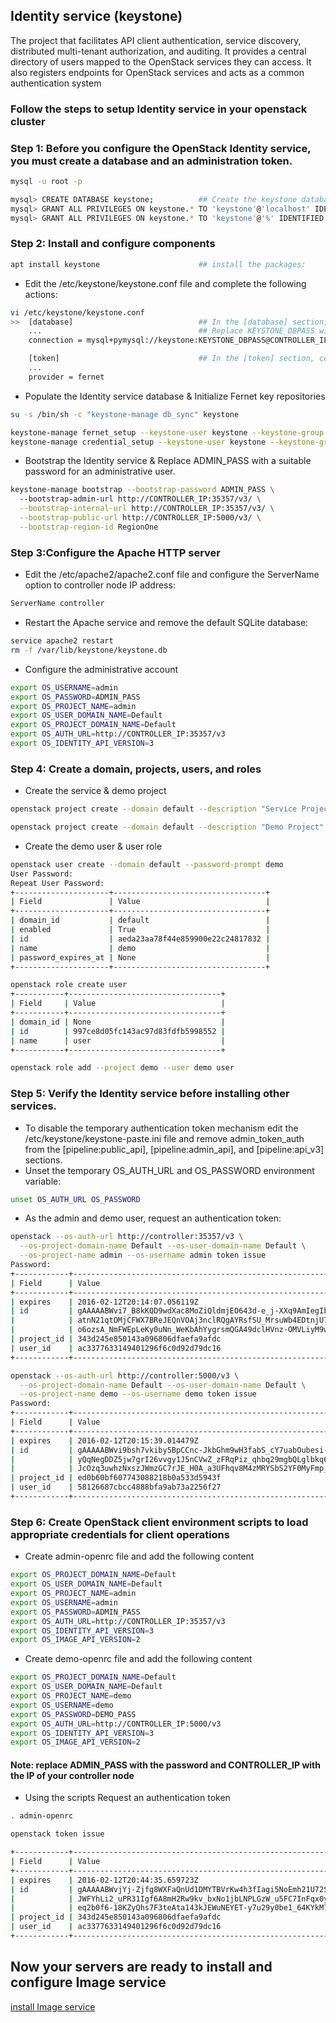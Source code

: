 ## Identity service (keystone)
The project that facilitates API client authentication, service discovery, distributed multi-tenant authorization, and auditing. It provides a central directory of users mapped to the OpenStack services they can access. It also registers endpoints for OpenStack services and acts as a common authentication system

### Follow the steps to setup Identity service in your openstack cluster

### Step 1: Before you configure the OpenStack Identity service, you must create a database and an administration token.
```sh
mysql -u root -p

mysql> CREATE DATABASE keystone;          ## Create the keystone database & Grant proper access to the keystone database
mysql> GRANT ALL PRIVILEGES ON keystone.* TO 'keystone'@'localhost' IDENTIFIED BY 'KEYSTONE_DBPASS';
mysql> GRANT ALL PRIVILEGES ON keystone.* TO 'keystone'@'%' IDENTIFIED BY 'KEYSTONE_DBPASS';
```

### Step 2: Install and configure components
```sh
apt install keystone                      ## install the packages:
```
* Edit the /etc/keystone/keystone.conf file and complete the following actions:
```sh
vi /etc/keystone/keystone.conf
>>  [database]                            ## In the [database] section, configure database access:
    ...                                   ## Replace KEYSTONE_DBPASS with the password you chose for the database.
    connection = mysql+pymysql://keystone:KEYSTONE_DBPASS@CONTROLLER_IP/keystone

    [token]                               ## In the [token] section, configure the Fernet token provider
    ...
    provider = fernet
```
* Populate the Identity service database & Initialize Fernet key repositories
```sh
su -s /bin/sh -c "keystone-manage db_sync" keystone                                 

keystone-manage fernet_setup --keystone-user keystone --keystone-group keystone
keystone-manage credential_setup --keystone-user keystone --keystone-group keystone
```
* Bootstrap the Identity service & Replace ADMIN_PASS with a suitable password for an administrative user.
```sh
keystone-manage bootstrap --bootstrap-password ADMIN_PASS \                         
  --bootstrap-admin-url http://CONTROLLER_IP:35357/v3/ \
  --bootstrap-internal-url http://CONTROLLER_IP:35357/v3/ \
  --bootstrap-public-url http://CONTROLLER_IP:5000/v3/ \
  --bootstrap-region-id RegionOne
```

### Step 3:Configure the Apache HTTP server
* Edit the /etc/apache2/apache2.conf file and configure the ServerName option to controller node IP address:
```sh
ServerName controller
```
* Restart the Apache service and remove the default SQLite database:
```sh
service apache2 restart
rm -f /var/lib/keystone/keystone.db
```
* Configure the administrative account
```sh
export OS_USERNAME=admin
export OS_PASSWORD=ADMIN_PASS
export OS_PROJECT_NAME=admin
export OS_USER_DOMAIN_NAME=Default
export OS_PROJECT_DOMAIN_NAME=Default
export OS_AUTH_URL=http://CONTROLLER_IP:35357/v3
export OS_IDENTITY_API_VERSION=3
```

### Step 4: Create a domain, projects, users, and roles
* Create the service & demo project
```sh
openstack project create --domain default --description "Service Project" service

openstack project create --domain default --description "Demo Project" demo
```
* Create the demo user & user role
```sh
openstack user create --domain default --password-prompt demo                   ## Create the demo user
User Password:
Repeat User Password:
+---------------------+----------------------------------+
| Field               | Value                            |
+---------------------+----------------------------------+
| domain_id           | default                          |
| enabled             | True                             |
| id                  | aeda23aa78f44e859900e22c24817832 |
| name                | demo                             |
| password_expires_at | None                             |
+---------------------+----------------------------------+

openstack role create user                                                      ## Create the user role:
+-----------+----------------------------------+
| Field     | Value                            |
+-----------+----------------------------------+
| domain_id | None                             |
| id        | 997ce8d05fc143ac97d83fdfb5998552 |
| name      | user                             |
+-----------+----------------------------------+

openstack role add --project demo --user demo user                              ## Add the user role to the demo project and user
```
### Step 5: Verify the Identity service before installing other services.
* To disable the temporary authentication token mechanism edit the /etc/keystone/keystone-paste.ini file and remove admin_token_auth from the [pipeline:public_api], [pipeline:admin_api], and [pipeline:api_v3] sections.
* Unset the temporary OS_AUTH_URL and OS_PASSWORD environment variable:
```sh
unset OS_AUTH_URL OS_PASSWORD
```
* As the admin and demo user, request an authentication token:
```sh
openstack --os-auth-url http://controller:35357/v3 \
  --os-project-domain-name Default --os-user-domain-name Default \
  --os-project-name admin --os-username admin token issue
Password:
+------------+-----------------------------------------------------------------+
| Field      | Value                                                           |
+------------+-----------------------------------------------------------------+
| expires    | 2016-02-12T20:14:07.056119Z                                     |
| id         | gAAAAABWvi7_B8kKQD9wdXac8MoZiQldmjEO643d-e_j-XXq9AmIegIbA7UHGPv |
|            | atnN21qtOMjCFWX7BReJEQnVOAj3nclRQgAYRsfSU_MrsuWb4EDtnjU7HEpoBb4 |
|            | o6ozsA_NmFWEpLeKy0uNn_WeKbAhYygrsmQGA49dclHVnz-OMVLiyM9ws       |
| project_id | 343d245e850143a096806dfaefa9afdc                                |
| user_id    | ac3377633149401296f6c0d92d79dc16                                |
+------------+-----------------------------------------------------------------+

openstack --os-auth-url http://controller:5000/v3 \
  --os-project-domain-name Default --os-user-domain-name Default \
  --os-project-name demo --os-username demo token issue
Password:
+------------+-----------------------------------------------------------------+
| Field      | Value                                                           |
+------------+-----------------------------------------------------------------+
| expires    | 2016-02-12T20:15:39.014479Z                                     |
| id         | gAAAAABWvi9bsh7vkiby5BpCCnc-JkbGhm9wH3fabS_cY7uabOubesi-Me6IGWW |
|            | yQqNegDDZ5jw7grI26vvgy1J5nCVwZ_zFRqPiz_qhbq29mgbQLglbkq6FQvzBRQ |
|            | JcOzq3uwhzNxszJWmzGC7rJE_H0A_a3UFhqv8M4zMRYSbS2YF0MyFmp_U       |
| project_id | ed0b60bf607743088218b0a533d5943f                                |
| user_id    | 58126687cbcc4888bfa9ab73a2256f27                                |
+------------+-----------------------------------------------------------------+
```
### Step 6: Create OpenStack client environment scripts to load appropriate credentials for client operations
* Create admin-openrc file and add the following content
```sh
export OS_PROJECT_DOMAIN_NAME=Default
export OS_USER_DOMAIN_NAME=Default
export OS_PROJECT_NAME=admin
export OS_USERNAME=admin
export OS_PASSWORD=ADMIN_PASS
export OS_AUTH_URL=http://CONTROLLER_IP:35357/v3
export OS_IDENTITY_API_VERSION=3
export OS_IMAGE_API_VERSION=2
```
* Create demo-openrc file and add the following content
```sh
export OS_PROJECT_DOMAIN_NAME=Default
export OS_USER_DOMAIN_NAME=Default
export OS_PROJECT_NAME=demo
export OS_USERNAME=demo
export OS_PASSWORD=DEMO_PASS
export OS_AUTH_URL=http://CONTROLLER_IP:5000/v3
export OS_IDENTITY_API_VERSION=3
export OS_IMAGE_API_VERSION=2
```
#### Note: replace ADMIN_PASS with the password and CONTROLLER_IP with the IP of your controller node
* Using the scripts Request an authentication token
```sh
. admin-openrc

openstack token issue

+------------+-----------------------------------------------------------------+
| Field      | Value                                                           |
+------------+-----------------------------------------------------------------+
| expires    | 2016-02-12T20:44:35.659723Z                                     |
| id         | gAAAAABWvjYj-Zjfg8WXFaQnUd1DMYTBVrKw4h3fIagi5NoEmh21U72SrRv2trl |
|            | JWFYhLi2_uPR31Igf6A8mH2Rw9kv_bxNo1jbLNPLGzW_u5FC7InFqx0yYtTwa1e |
|            | eq2b0f6-18KZyQhs7F3teAta143kJEWuNEYET-y7u29y0be1_64KYkM7E       |
| project_id | 343d245e850143a096806dfaefa9afdc                                |
| user_id    | ac3377633149401296f6c0d92d79dc16                                |
+------------+-----------------------------------------------------------------+
```


## Now your servers are ready to install and configure Image service

 <a href="https://github.com/Ashwanipal/DOCKER-ELK-stack/blob/master/Openstack-installation/Image_service.md"> install Image service </a>
